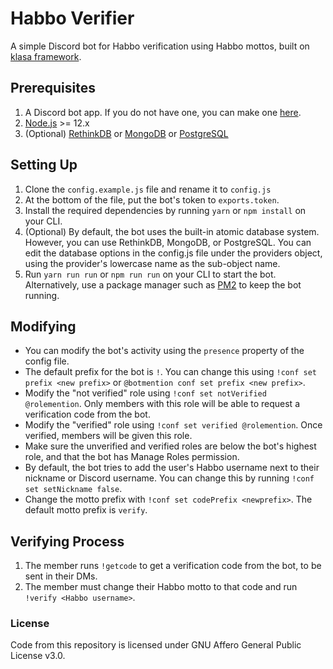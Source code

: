 # Habbo Verifier
A simple Discord bot for Habbo verification using Habbo mottos, built on [klasa framework](https://github.com/dirigeants/klasa).

## Prerequisites
1. A Discord bot app. If you do not have one, you can make one [here](https://discord.com/developers/applications).
2. [Node.js](https://nodejs.org/en/) >= 12.x
3. (Optional) [RethinkDB](https://rethinkdb.com/docs/install/) or [MongoDB](https://www.mongodb.com/try/download/community) or [PostgreSQL](https://www.postgresql.org/)

## Setting Up
1. Clone the `config.example.js` file and rename it to `config.js`
2. At the bottom of the file, put the bot's token to `exports.token`.
3. Install the required dependencies by running `yarn` or `npm install` on your CLI.
4. (Optional) By default, the bot uses the built-in atomic database system. However, you can use RethinkDB, MongoDB, or PostgreSQL. You can edit the database options in the config.js file under the providers object, using the provider's lowercase name as the sub-object name.
5. Run `yarn run run` or `npm run run` on your CLI to start the bot. Alternatively, use a package manager such as [PM2](https://www.npmjs.com/package/pm2) to keep the bot running.

## Modifying
- You can modify the bot's activity using the `presence` property of the config file.
- The default prefix for the bot is `!`. You can change this using `!conf set prefix <new prefix>` or `@botmention conf set prefix <new prefix>`.
- Modify the "not verified" role using `!conf set notVerified @rolemention`. Only members with this role will be able to request a verification code from the bot.
- Modify the "verified" role using `!conf set verified @rolemention`. Once verified, members will be given this role.
- Make sure the unverified and verified roles are below the bot's highest role, and that the bot has Manage Roles permission.
- By default, the bot tries to add the user's Habbo username next to their nickname or Discord username. You can change this by running `!conf set setNickname false`.
- Change the motto prefix with `!conf set codePrefix <newprefix>`. The default motto prefix is `verify`.

## Verifying Process
1. The member runs `!getcode` to get a verification code from the bot, to be sent in their DMs.
2. The member must change their Habbo motto to that code and run `!verify <Habbo username>`.

### License
Code from this repository is licensed under GNU Affero General Public License v3.0.
